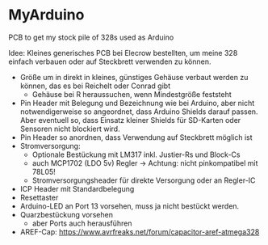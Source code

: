# MyArduino
PCB to get my stock pile of 328s used as Arduino

Idee: Kleines generisches PCB bei Elecrow bestellten, um meine 328 einfach verbauen oder auf Steckbrett verwenden zu können.
- Größe um in direkt in kleines, günstiges Gehäuse verbaut werden zu können, das es bei Reichelt oder Conrad gibt
	- Gehäuse bei R heraussuchen, wenn Mindestgröße feststeht
- Pin Header mit Belegung und Bezeichnung wie bei Arduino, aber nicht notwendigerweise so angeordnet, dass Arduino Shields darauf passen. Aber eventuell so, dass Einsatz kleiner Shields für SD-Karten oder Sensoren nicht blockiert wird.
- Pin Header so anordnen, dass Verwendung auf Steckbrett möglich ist
- Stromversorgung:
	- Optionale Bestückung mit LM317 inkl. Justier-Rs und Block-Cs
	- auch MCP1702 (LDO 5v) Regler -> Achtung: nicht pinkompatibel mit 78L05!
	- Stromversorgungsheader für direkte Versorgung oder an Regler-IC
- ICP Header mit Standardbelegung
- Resettaster
- Arduino-LED an Port 13 vorsehen, muss ja nicht bestückt werden.
- Quarzbestückung vorsehen
	- aber Ports auch herausführen
- AREF-Cap: https://www.avrfreaks.net/forum/capacitor-aref-atmega328

